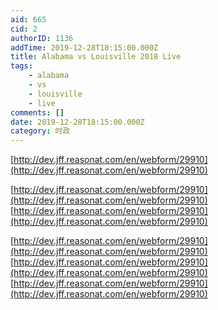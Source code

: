 ```yaml
---
aid: 665
cid: 2
authorID: 1136
addTime: 2019-12-28T18:15:00.000Z
title: Alabama vs Louisville 2018 Live
tags:
    - alabama
    - vs
    - louisville
    - live
comments: []
date: 2019-12-28T18:15:00.000Z
category: 时政
---
```


[http://dev.jff.reasonat.com/en/webform/29910](http://dev.jff.reasonat.com/en/webform/29910)

[http://dev.jff.reasonat.com/en/webform/29910](http://dev.jff.reasonat.com/en/webform/29910) [http://dev.jff.reasonat.com/en/webform/29910](http://dev.jff.reasonat.com/en/webform/29910)

[http://dev.jff.reasonat.com/en/webform/29910](http://dev.jff.reasonat.com/en/webform/29910) [http://dev.jff.reasonat.com/en/webform/29910](http://dev.jff.reasonat.com/en/webform/29910) [http://dev.jff.reasonat.com/en/webform/29910](http://dev.jff.reasonat.com/en/webform/29910)
